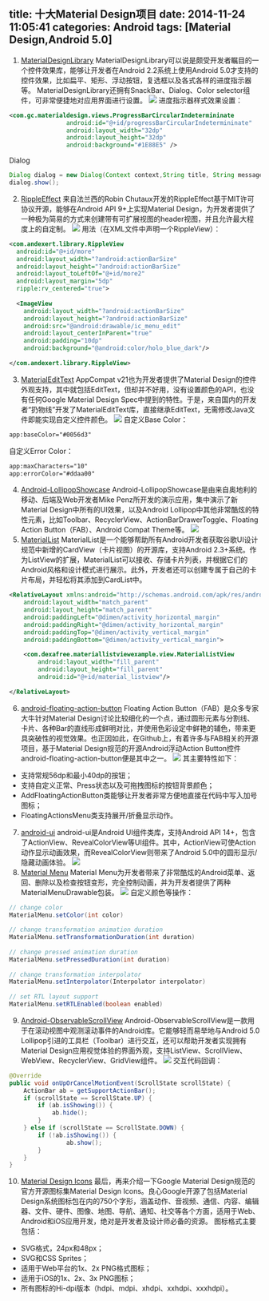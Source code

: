 title: 十大Material Design项目
date: 2014-11-24 11:05:41
categories: Android
tags: [Material Design,Android 5.0]
---
<!--more-->
1. [MaterialDesignLibrary](https://github.com/navasmdc/MaterialDesignLibrary)
MaterialDesignLibrary可以说是颇受开发者瞩目的一个控件效果库，能够让开发者在Android 2.2系统上使用Android 5.0才支持的控件效果，比如扁平、矩形、浮动按钮，复选框以及各式各样的进度指示器等。
MaterialDesignLibrary还拥有SnackBar、Dialog、Color selector组件，可非常便捷地对应用界面进行设置。
![](https://github.com/navasmdc/MaterialDesignLibrary/raw/master/images/logo.png)
进度指示器样式效果设置：
```xml
<com.gc.materialdesign.views.ProgressBarCircularIndetermininate    
                android:id="@+id/progressBarCircularIndetermininate"    
                android:layout_width="32dp"    
                android:layout_height="32dp"    
                android:background="#1E88E5" />  
```
Dialog
```java
Dialog dialog = new Dialog(Context context,String title, String message);  
dialog.show();  
```
2. [RippleEffect](https://github.com/traex/RippleEffect)
来自法兰西的Robin Chutaux开发的RippleEffect基于MIT许可协议开源，能够在Android API 9+上实现Material Design，为开发者提供了一种极为简易的方式来创建带有可扩展视图的header视图，并且允许最大程度上的自定制。
![](https://github.com/traex/RippleEffect/raw/master/demo.gif)
用法（在XML文件中声明一个RippleView）：
```xml
<com.andexert.library.RippleView  
  android:id="@+id/more"  
  android:layout_width="?android:actionBarSize"  
  android:layout_height="?android:actionBarSize"  
  android:layout_toLeftOf="@+id/more2"  
  android:layout_margin="5dp"  
  ripple:rv_centered="true">  
  
  <ImageView  
    android:layout_width="?android:actionBarSize"  
    android:layout_height="?android:actionBarSize"  
    android:src="@android:drawable/ic_menu_edit"  
    android:layout_centerInParent="true"  
    android:padding="10dp"  
    android:background="@android:color/holo_blue_dark"/>  
  
</com.andexert.library.RippleView>  
```
3. [MaterialEditText](https://github.com/rengwuxian/MaterialEditText)
AppCompat v21也为开发者提供了Material Design的控件外观支持，其中就包括EditText，但却并不好用，没有设置颜色的API，也没有任何Google Material Design Spec中提到的特性。于是，来自国内的开发者“扔物线”开发了MaterialEditText库，直接继承EditText，无需修改Java文件即能实现自定义控件颜色。
![](https://github.com/rengwuxian/MaterialEditText/raw/master/images/material_edittext.png)
自定义Base Color：
```xml
app:baseColor="#0056d3"  
```
自定义Error Color：
```xml
app:maxCharacters="10"  
app:errorColor="#ddaa00"  
```
4. [Android-LollipopShowcase](https://github.com/mikepenz/Android-LollipopShowcase)
Android-LollipopShowcase是由来自奥地利的移动、后端及Web开发者Mike Penz所开发的演示应用，集中演示了新Material Design中所有的UI效果，以及Android Lollipop中其他非常酷炫的特性元素，比如Toolbar、RecyclerView、ActionBarDrawerToggle、Floating Action Button（FAB）、Android Compat Theme等。
![](https://raw.githubusercontent.com/mikepenz/Android-LollipopShowcase/master/DEV/screenshots/screenshot_1_small.jpg)
5. [MaterialList](https://github.com/dexafree/MaterialList)
MaterialList是一个能够帮助所有Android开发者获取谷歌UI设计规范中新增的CardView（卡片视图）的开源库，支持Android 2.3+系统。作为ListView的扩展，MaterialList可以接收、存储卡片列表，并根据它们的Android风格和设计模式进行展示。此外，开发者还可以创建专属于自己的卡片布局，并轻松将其添加到CardList中。
```xml
<RelativeLayout xmlns:android="http://schemas.android.com/apk/res/android"  
    android:layout_width="match_parent"  
    android:layout_height="match_parent"  
    android:paddingLeft="@dimen/activity_horizontal_margin"  
    android:paddingRight="@dimen/activity_horizontal_margin"  
    android:paddingTop="@dimen/activity_vertical_margin"  
    android:paddingBottom="@dimen/activity_vertical_margin">  
  
    <com.dexafree.materiallistviewexample.view.MaterialListView  
        android:layout_width="fill_parent"  
        android:layout_height="fill_parent"  
        android:id="@+id/material_listview"/>  
  
</RelativeLayout>  
```
6. [android-floating-action-button](https://github.com/futuresimple/android-floating-action-button)
Floating Action Button（FAB）是众多专家大牛针对Material Design讨论比较细化的一个点，通过圆形元素与分割线、卡片、各种Bar的直线形成鲜明对比，并使用色彩设定中鲜艳的辅色，带来更具突破性的视觉效果。也正因如此，在Github上，有着许多与FAB相关的开源项目，基于Material Design规范的开源Android浮动Action Button控件android-floating-action-button便是其中之一。
![](https://github.com/futuresimple/android-floating-action-button/raw/master/screenshots/menu.gif)
其主要特性如下：
- 支持常规56dp和最小40dp的按钮；
- 支持自定义正常、Press状态以及可拖拽图标的按钮背景颜色；
- AddFloatingActionButton类能够让开发者非常方便地直接在代码中写入加号图标；
- FloatingActionsMenu类支持展开/折叠显示动作。
7. [android-ui](https://github.com/markushi/android-ui)
android-ui是Android UI组件类库，支持Android API 14+，包含了ActionView、RevealColorView等UI组件。其中，ActionView可使Action动作显示动画效果，而RevealColorView则带来了Android 5.0中的圆形显示/隐藏动画体验。
![](https://raw.githubusercontent.com/markushi/android-ui/master/example-action.gif)
8. [Material Menu](https://github.com/balysv/material-menu)
Material Menu为开发者带来了非常酷炫的Android菜单、返回、删除以及检查按钮变形，完全控制动画，并为开发者提供了两种MaterialMenuDrawable包装。
![](https://camo.githubusercontent.com/642bd91749dce58abfba00fe1cefdf2cf4213fd3/68747470733a2f2f7261772e6769746875622e636f6d2f62616c7973762f6d6174657269616c2d6d656e752f6d61737465722f6172742f64656d6f2e676966)
自定义颜色等操作：
```java
// change color  
MaterialMenu.setColor(int color)  
  
// change transformation animation duration  
MaterialMenu.setTransformationDuration(int duration)  
  
// change pressed animation duration  
MaterialMenu.setPressedDuration(int duration)  
  
// change transformation interpolator  
MaterialMenu.setInterpolator(Interpolator interpolator)  
  
// set RTL layout support  
MaterialMenu.setRTLEnabled(boolean enabled)  
```
9. [Android-ObservableScrollView](https://github.com/ksoichiro/Android-ObservableScrollView)
Android-ObservableScrollView是一款用于在滚动视图中观测滚动事件的Android库。它能够轻而易举地与Android 5.0 Lollipop引进的工具栏（Toolbar）进行交互，还可以帮助开发者实现拥有Material Design应用视觉体验的界面外观，支持ListView、ScrollView、WebView、RecyclerView、GridView组件。
![](https://github.com/ksoichiro/Android-ObservableScrollView/raw/master/observablescrollview-samples/demo12.gif)
交互代码回调：
```java
@Override  
public void onUpOrCancelMotionEvent(ScrollState scrollState) {  
    ActionBar ab = getSupportActionBar();  
	if (scrollState == ScrollState.UP) {  
        if (ab.isShowing()) {  
            ab.hide();  
        }  
    } else if (scrollState == ScrollState.DOWN) {    
        if (!ab.isShowing()) {  
                ab.show();  
        }  
    }  
}  
```
10. [Material Design Icons](https://github.com/google/material-design-icons)
最后，再来介绍一下Google Material Design规范的官方开源图标集Material Design Icons。良心Google开源了包括Material Design系统图标包在内的750个字形，涵盖动作、音视频、通信、内容、编辑器、文件、硬件、图像、地图、导航、通知、社交等各个方面，适用于Web、Android和iOS应用开发，绝对是开发者及设计师必备的资源。
图标格式主要包括： 
- SVG格式，24px和48px；
- SVG和CSS Sprites；
- 适用于Web平台的1x、2x PNG格式图标；
- 适用于iOS的1x、2x、3x PNG图标；
- 所有图标的Hi-dpi版本（hdpi、mdpi、xhdpi、xxhdpi、xxxhdpi）。